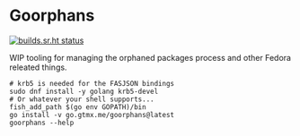 # Goorphans

[![builds.sr.ht status](https://builds.sr.ht/~gotmax23/goorphans/commits/main.svg)](https://builds.sr.ht/~gotmax23/goorphans/commits/main?)

WIP tooling for managing the orphaned packages process and other Fedora
releated things.

```fish
# krb5 is needed for the FASJSON bindings
sudo dnf install -y golang krb5-devel
# Or whatever your shell supports...
fish_add_path $(go env GOPATH)/bin
go install -v go.gtmx.me/goorphans@latest
goorphans --help
```
